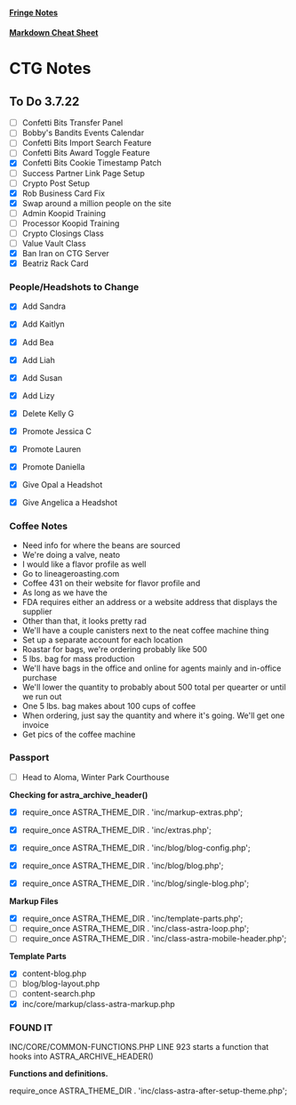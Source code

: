 #### [Fringe Notes](/fringe-notes.md)
#### [Markdown Cheat Sheet](/markdown-cheat-sheet.md)

# CTG Notes

## To Do 3.7.22
- [ ] Confetti Bits Transfer Panel
- [ ] Bobby's Bandits Events Calendar
- [ ] Confetti Bits Import Search Feature
- [ ] Confetti Bits Award Toggle Feature
- [x] Confetti Bits Cookie Timestamp Patch
- [ ] Success Partner Link Page Setup
- [ ] Crypto Post Setup
- [x] Rob Business Card Fix
- [x] Swap around a million people on the site
- [ ] Admin Koopid Training
- [ ] Processor Koopid Training
- [ ] Crypto Closings Class
- [ ] Value Vault Class
- [x] Ban Iran on CTG Server
- [x] Beatriz Rack Card

### People/Headshots to Change
- [x] Add Sandra
- [x] Add Kaitlyn
- [x] Add Bea
- [x] Add Liah
- [x] Add Susan
- [x] Add Lizy
- [x] Delete Kelly G
- [x] Promote Jessica C
- [x] Promote Lauren
- [x] Promote Daniella
- [x] Give Opal a Headshot
- [x] Give Angelica a Headshot


### Coffee Notes
- Need info for where the beans are sourced
- We're doing a valve, neato
- I would like a flavor profile as well
- Go to lineageroasting.com
- Coffee 431 on their website for flavor profile and 
- As long as we have the 
- FDA requires either an address or a website address that displays the supplier
- Other than that, it looks pretty rad
- We'll have a couple canisters next to the neat coffee machine thing
- Set up a separate account for each location
- Roastar for bags, we're ordering probably like 500
- 5 lbs. bag for mass production
- We'll have bags in the office and online for agents mainly and in-office purchase
- We'll lower the quantity to probably about 500 total per quearter or until we run out
- One 5 lbs. bag makes about 100 cups of coffee
- When ordering, just say the quantity and where it's going. We'll get one invoice
- Get pics of the coffee machine



### Passport
- [ ] Head to Aloma, Winter Park Courthouse



**Checking for astra_archive_header()**
- [x] require_once ASTRA_THEME_DIR . 'inc/markup-extras.php';
- [x] require_once ASTRA_THEME_DIR . 'inc/extras.php';
- [x] require_once ASTRA_THEME_DIR . 'inc/blog/blog-config.php';
- [x] require_once ASTRA_THEME_DIR . 'inc/blog/blog.php';
- [x] require_once ASTRA_THEME_DIR . 'inc/blog/single-blog.php';


**Markup Files**
- [x] require_once ASTRA_THEME_DIR . 'inc/template-parts.php';
- [ ] require_once ASTRA_THEME_DIR . 'inc/class-astra-loop.php';
- [ ] require_once ASTRA_THEME_DIR . 'inc/class-astra-mobile-header.php';

**Template Parts**
- [x] content-blog.php
- [ ] blog/blog-layout.php
- [ ] content-search.php
- [x] inc/core/markup/class-astra-markup.php

### **FOUND IT**
INC/CORE/COMMON-FUNCTIONS.PHP LINE 923 starts a function that hooks into ASTRA_ARCHIVE_HEADER()

**Functions and definitions.**

require_once ASTRA_THEME_DIR . 'inc/class-astra-after-setup-theme.php';




